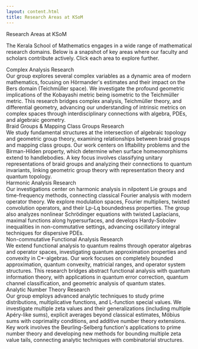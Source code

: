 ```yaml
---
layout: content.html
title: Research Areas at KSoM
---
```


<div class="main-full-width" id="main-content-start">

  <!-- Optional: Static Overview Section using reusable class -->
  <section class="static-section" id="areas-overview-intro">
    <div class="accordion-header">Research Areas at KSoM</div>
    <div class="accordion-content static-content">
      <p>The Kerala School of Mathematics engages in a wide range of mathematical research domains. Below is a snapshot of key areas where our faculty and scholars contribute actively. Click each area to explore further.</p>
    </div>
  </section>

  <!-- Accordion items (flat, no extra layout wrappers) -->
  <section class="accordion-item" data-direct-link="true" data-learn-more-url="/research/complex-analysis">
    <div class="accordion-header">Complex Analysis Research</div>
    <div class="accordion-snippet">
      Our group explores several complex variables as a dynamic area of modern mathematics, focusing on Hörmander's estimates and their impact on the Bers domain (Teichmüller space). We investigate the profound geometric implications of the Kobayashi metric being isometric to the Teichmüller metric. This research bridges complex analysis, Teichmüller theory, and differential geometry, advancing our understanding of intrinsic metrics on complex spaces through interdisciplinary connections with algebra, PDEs, and algebraic geometry.
    </div>
  </section>

  <section class="accordion-item" data-direct-link="true" data-learn-more-url="/research/braid-&-mapping-class-groups">
    <div class="accordion-header">Braid Groups & Mapping Class Groups Research</div>
    <div class="accordion-snippet">
      We study fundamental structures at the intersection of algebraic topology and geometric group theory, examining relationships between braid groups and mapping class groups. Our work centers on liftability problems and the Birman-Hilden property, which determine when surface homeomorphisms extend to handlebodies. A key focus involves classifying unitary representations of braid groups and analyzing their connections to quantum invariants, linking geometric group theory with representation theory and quantum topology.
    </div>
  </section>

  <section class="accordion-item" data-direct-link="true" data-learn-more-url="/research/harmonic-analysis">
    <div class="accordion-header">Harmonic Analysis Research</div>
    <div class="accordion-snippet">
      Our investigations center on harmonic analysis in nilpotent Lie groups and time-frequency methods, connecting classical Fourier analysis with modern operator theory. We explore modulation spaces, Fourier multipliers, twisted convolution operators, and their Lp-Lq boundedness properties. The group also analyzes nonlinear Schrödinger equations with twisted Laplacians, maximal functions along hypersurfaces, and develops Hardy-Sobolev inequalities in non-commutative settings, advancing oscillatory integral techniques for dispersive PDEs.
    </div>
  </section>

  <section class="accordion-item" data-direct-link="true" data-learn-more-url="/research/non-commutative-functional-analysis">
    <div class="accordion-header">Non-commutative Functional Analysis Research</div>
    <div class="accordion-snippet">
      We extend functional analysis to quantum realms through operator algebras and operator spaces, investigating quantum approximation properties and convexity in C*-algebras. Our work focuses on completely bounded approximation, quantum convexity, matricial ranges, and operator system structures. This research bridges abstract functional analysis with quantum information theory, with applications in quantum error correction, quantum channel classification, and geometric analysis of quantum states.
    </div>
  </section>

  <section class="accordion-item" data-direct-link="true" data-learn-more-url="/research/analytic-number-theory">
    <div class="accordion-header">Analytic Number Theory Research</div>
    <div class="accordion-snippet">
      Our group employs advanced analytic techniques to study prime distributions, multiplicative functions, and L-function special values. We investigate multiple zeta values and their generalizations (including multiple Apéry-like sums), explicit averages beyond classical estimates, Möbius sums with coprimality conditions, and additive number theory extensions. Key work involves the Beurling-Selberg function's applications to prime number theory and developing new methods for bounding multiple zeta value tails, connecting analytic techniques with combinatorial structures.
    </div>
  </section>

</div>
